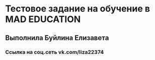 #  Тестовое задание на обучение в MAD EDUCATION
## Выполнила Буйлина Елизавета
### Ссылка на соц.сеть vk.com/liza22374 